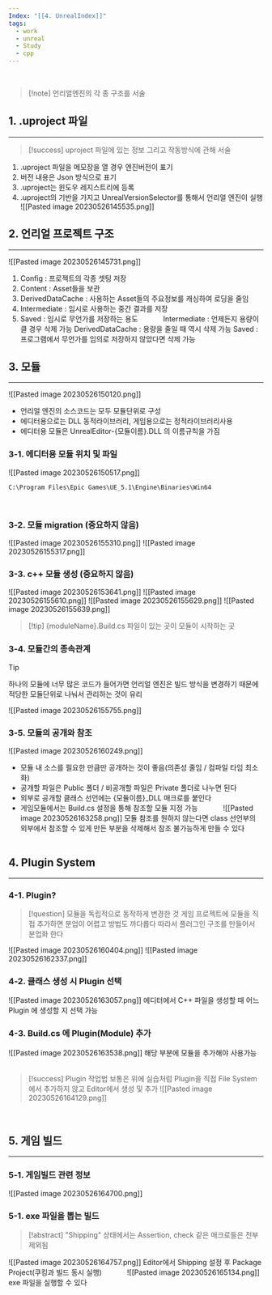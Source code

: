 ```yaml
---
Index: "[[4. UnrealIndex]]"
tags:
  - work
  - unreal
  - Study
  - cpp
---
```

   
> [!note] 언리얼엔진의 각 종 구조를 서술

## 1. .uproject 파일
---
> [!success] uproject 파일에 있는 정보 그리고 작동방식에 관해 서술
1. .uproject 파일을 메모장을 열 경우 엔진버전이 표기
2. 버전 내용은 Json 방식으로 표기
3. .uproject는 윈도우 레지스트리에 등록
4. .uproject의 기반을 가지고 UnrealVersionSelector를 통해서 언리얼 엔진이 실행
![[Pasted image 20230526145535.png]]
   
   
## 2. 언리얼 프로젝트 구조
---
![[Pasted image 20230526145731.png]]
1. Config : 프로젝트의 각종 셋팅 저장
2. Content : Asset들을 보관
3. DerivedDataCache : 사용하는 Asset들의 주요정보를 캐싱하여 로딩을 줄임
4. Intermediate : 임시로 사용하는 중간 결과를 저장
5. Saved : 임시로 무언가를 저장하는 용도
   
Intermediate : 언제든지 용량이 클 경우 삭제 가능
DerivedDataCache : 용량을 줄일 때 역시 삭제 가능
Saved : 프로그램에서 무언가를 임의로 저장하지 않았다면 삭제 가능
   
   
## 3. 모듈
---
![[Pasted image 20230526150120.png]]
+ 언리얼 엔진의 소스코드는 모두 모듈단위로 구성
+ 에디터용으로는 DLL 동적라이브러리, 게임용으로는 정적라이브러리사용
+ 에디터용 모듈은 UnrealEditor-{모듈이름}.DLL 의 이름규칙을 가짐
   
### 3-1. 에디터용 모듈 위치 및 파일
![[Pasted image 20230526150517.png]]
```
C:\Program Files\Epic Games\UE_5.1\Engine\Binaries\Win64
```
   
### 3-2. 모듈 migration (중요하지 않음)
![[Pasted image 20230526155310.png]]
![[Pasted image 20230526155317.png]]
   
### 3-3. c++ 모듈 생성 (중요하지 않음)
![[Pasted image 20230526153641.png]]
![[Pasted image 20230526155610.png]]
![[Pasted image 20230526155629.png]]
![[Pasted image 20230526155639.png]]
> [!tip] {moduleName}.Build.cs 파일이 있는 곳이 모듈이 시작하는 곳
   
### 3-4. 모듈간의 종속관계
> [!tip]
> 하나의 모듈에 너무 많은 코드가 들어가면 언리얼 엔진은 빌드 방식을 변경하기 때문에
> 적당한 모듈단위로 나눠서 관리하는 것이 유리

![[Pasted image 20230526155755.png]]
   
### 3-5. 모듈의 공개와 참조
![[Pasted image 20230526160249.png]]
* 모듈 내 소스를 필요한 만큼만 공개하는 것이 좋음(의존성 줄임 / 컴파일 타임 최소화)
* 공개할 파일은 Public 폴더 / 비공개할 파일은 Private 폴더로 나누면 된다
* 외부로 공개할 클래스 선언에는 {모듈이름}\_DLL 매크로를 붙인다
* 게임모듈에서는 Build.cs 설정을 통해 참조할 모듈 지정 가능
   
![[Pasted image 20230526163258.png]]
모듈 참조를 원하지 않는다면 class 선언부의 외부에서 참조할 수 있게 만든 부분을 삭제해서 참조 불가능하게 만들 수 있다
   
   
## 4. Plugin System
---
### 4-1. Plugin?
> [!question] 모듈을 독립적으로 동작하게 변경한 것
> 게임 프로젝트에 모듈을 직접 추가하면 분업이 어렵고 방법도 까다롭다
> 따라서 플러그인 구조를 만들어서 분업화 한다

![[Pasted image 20230526160404.png]]
![[Pasted image 20230526162337.png]]
   
### 4-2. 클래스 생성 시 Plugin 선택
![[Pasted image 20230526163057.png]]
에디터에서 C++ 파일을 생성할 때 어느 Plugin 에 생성할 지 선택 가능
   
### 4-3. Build.cs 에 Plugin(Module) 추가
![[Pasted image 20230526163538.png]]
해당 부분에 모듈을 추가해야 사용가능
   
> [!success] Plugin 작업법
> 보통은 위에 실습처럼 Plugin을 직접 File System에서 추가하지 않고 Editor에서 생성 및 추가
> ![[Pasted image 20230526164129.png]]
> 
   
   
## 5. 게임 빌드
---
### 5-1. 게임빌드 관련 정보
![[Pasted image 20230526164700.png]]
   
### 5-1. exe 파일을 뽑는 빌드
> [!abstract] "Shipping" 상태에서는 Assertion, check 같은 매크로들은 전부 제외됨

![[Pasted image 20230526164757.png]]
Editor에서 Shipping 설정 후 Package Project(쿠킹과 빌드 동시 실행)
   
![[Pasted image 20230526165134.png]]
exe 파일을 실행할 수 있다


